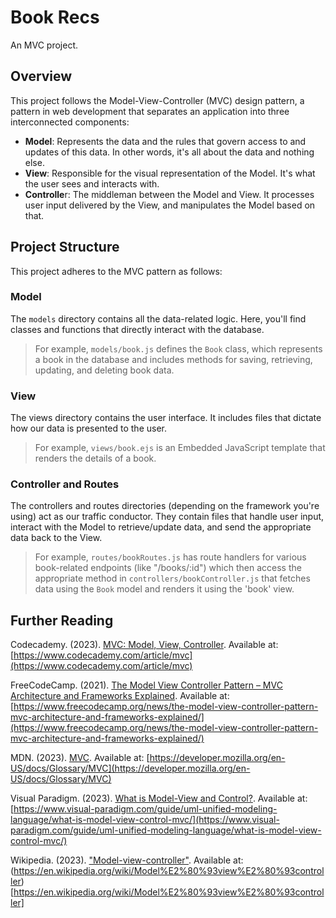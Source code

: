 # Book Recs

An MVC project.

## Overview

This project follows the Model-View-Controller (MVC) design pattern, a pattern in web development that separates an application into three interconnected components:

- **Model**: Represents the data and the rules that govern access to and updates of this data. In other words, it's all about the data and nothing else.
- **View**: Responsible for the visual representation of the Model. It's what the user sees and interacts with.
- **Controlle**r: The middleman between the Model and View. It processes user input delivered by the View, and manipulates the Model based on that.

## Project Structure

This project adheres to the MVC pattern as follows:

### Model

The `models` directory contains all the data-related logic. Here, you'll find classes and functions that directly interact with the database.

> For example, `models/book.js` defines the `Book` class, which represents a book in the database and includes methods for saving, retrieving, updating, and deleting book data.

### View

The views directory contains the user interface. It includes files that dictate how our data is presented to the user.

> For example, `views/book.ejs` is an Embedded JavaScript template that renders the details of a book.

### Controller and Routes

The controllers and routes directories (depending on the framework you're using) act as our traffic conductor. They contain files that handle user input, interact with the Model to retrieve/update data, and send the appropriate data back to the View.

> For example, `routes/bookRoutes.js` has route handlers for various book-related endpoints (like "/books/:id") which then access the appropriate method in `controllers/bookController.js` that fetches data using the `Book` model and renders it using the 'book' view.

## Further Reading

Codecademy. (2023). [MVC: Model, View, Controller](https://www.codecademy.com/article/mvc). Available at: [https://www.codecademy.com/article/mvc](https://www.codecademy.com/article/mvc)

FreeCodeCamp. (2021). [The Model View Controller Pattern – MVC Architecture and Frameworks Explained](https://www.freecodecamp.org/news/the-model-view-controller-pattern-mvc-architecture-and-frameworks-explained/). Available at: [https://www.freecodecamp.org/news/the-model-view-controller-pattern-mvc-architecture-and-frameworks-explained/](https://www.freecodecamp.org/news/the-model-view-controller-pattern-mvc-architecture-and-frameworks-explained/)

MDN. (2023). [MVC](https://developer.mozilla.org/en-US/docs/Glossary/MVC). Available at: [https://developer.mozilla.org/en-US/docs/Glossary/MVC](https://developer.mozilla.org/en-US/docs/Glossary/MVC)

Visual Paradigm. (2023). [What is Model-View and Control?](https://www.visual-paradigm.com/guide/uml-unified-modeling-language/what-is-model-view-control-mvc/). Available at: [https://www.visual-paradigm.com/guide/uml-unified-modeling-language/what-is-model-view-control-mvc/](https://www.visual-paradigm.com/guide/uml-unified-modeling-language/what-is-model-view-control-mvc/)

Wikipedia. (2023). ["Model-view-controller"](https://en.wikipedia.org/wiki/Model%E2%80%93view%E2%80%93controller). Available at: (https://en.wikipedia.org/wiki/Model%E2%80%93view%E2%80%93controller)[https://en.wikipedia.org/wiki/Model%E2%80%93view%E2%80%93controller]
